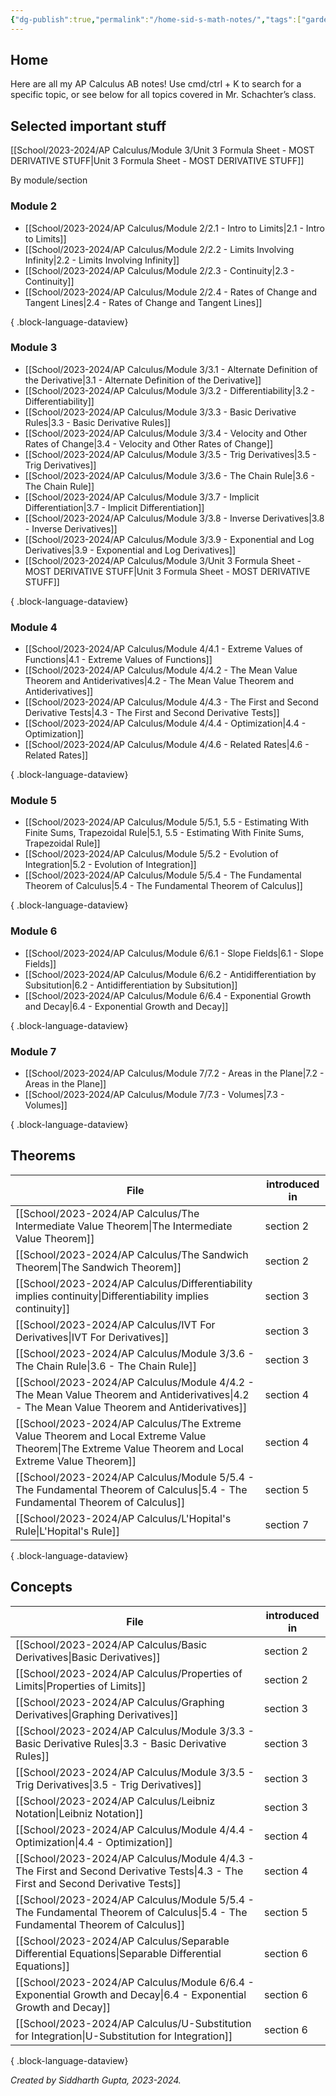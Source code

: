 ```yaml
---
{"dg-publish":true,"permalink":"/home-sid-s-math-notes/","tags":["gardenEntry"]}
---
```


## **Home**
Here are all my AP Calculus AB notes! Use cmd/ctrl + K to search for a specific topic, or see below for all topics covered in Mr. Schachter’s class.

## Selected important stuff
[[School/2023-2024/AP Calculus/Module 3/Unit 3 Formula Sheet - MOST DERIVATIVE STUFF\|Unit 3 Formula Sheet - MOST DERIVATIVE STUFF]]

By module/section
### Module 2
- [[School/2023-2024/AP Calculus/Module 2/2.1 - Intro to Limits\|2.1 - Intro to Limits]]
- [[School/2023-2024/AP Calculus/Module 2/2.2 - Limits Involving Infinity\|2.2 - Limits Involving Infinity]]
- [[School/2023-2024/AP Calculus/Module 2/2.3 - Continuity\|2.3 - Continuity]]
- [[School/2023-2024/AP Calculus/Module 2/2.4 - Rates of Change and Tangent Lines\|2.4 - Rates of Change and Tangent Lines]]

{ .block-language-dataview}
### Module 3
- [[School/2023-2024/AP Calculus/Module 3/3.1 - Alternate Definition of the Derivative\|3.1 - Alternate Definition of the Derivative]]
- [[School/2023-2024/AP Calculus/Module 3/3.2 - Differentiability\|3.2 - Differentiability]]
- [[School/2023-2024/AP Calculus/Module 3/3.3 - Basic Derivative Rules\|3.3 - Basic Derivative Rules]]
- [[School/2023-2024/AP Calculus/Module 3/3.4 - Velocity and Other Rates of Change\|3.4 - Velocity and Other Rates of Change]]
- [[School/2023-2024/AP Calculus/Module 3/3.5 - Trig Derivatives\|3.5 - Trig Derivatives]]
- [[School/2023-2024/AP Calculus/Module 3/3.6 - The Chain Rule\|3.6 - The Chain Rule]]
- [[School/2023-2024/AP Calculus/Module 3/3.7 - Implicit Differentiation\|3.7 - Implicit Differentiation]]
- [[School/2023-2024/AP Calculus/Module 3/3.8 - Inverse Derivatives\|3.8 - Inverse Derivatives]]
- [[School/2023-2024/AP Calculus/Module 3/3.9 - Exponential and Log Derivatives\|3.9 - Exponential and Log Derivatives]]
- [[School/2023-2024/AP Calculus/Module 3/Unit 3 Formula Sheet - MOST DERIVATIVE STUFF\|Unit 3 Formula Sheet - MOST DERIVATIVE STUFF]]

{ .block-language-dataview}
### Module 4
- [[School/2023-2024/AP Calculus/Module 4/4.1 - Extreme Values of Functions\|4.1 - Extreme Values of Functions]]
- [[School/2023-2024/AP Calculus/Module 4/4.2 - The Mean Value Theorem and Antiderivatives\|4.2 - The Mean Value Theorem and Antiderivatives]]
- [[School/2023-2024/AP Calculus/Module 4/4.3 - The First and Second Derivative Tests\|4.3 - The First and Second Derivative Tests]]
- [[School/2023-2024/AP Calculus/Module 4/4.4 - Optimization\|4.4 - Optimization]]
- [[School/2023-2024/AP Calculus/Module 4/4.6 - Related Rates\|4.6 - Related Rates]]

{ .block-language-dataview}
### Module 5
- [[School/2023-2024/AP Calculus/Module 5/5.1, 5.5 - Estimating With Finite Sums, Trapezoidal Rule\|5.1, 5.5 - Estimating With Finite Sums, Trapezoidal Rule]]
- [[School/2023-2024/AP Calculus/Module 5/5.2 - Evolution of Integration\|5.2 - Evolution of Integration]]
- [[School/2023-2024/AP Calculus/Module 5/5.4 - The Fundamental Theorem of Calculus\|5.4 - The Fundamental Theorem of Calculus]]

{ .block-language-dataview}
### Module 6
- [[School/2023-2024/AP Calculus/Module 6/6.1 - Slope Fields\|6.1 - Slope Fields]]
- [[School/2023-2024/AP Calculus/Module 6/6.2 - Antidifferentiation by Subsitution\|6.2 - Antidifferentiation by Subsitution]]
- [[School/2023-2024/AP Calculus/Module 6/6.4 - Exponential Growth and Decay\|6.4 - Exponential Growth and Decay]]

{ .block-language-dataview}
### Module 7
- [[School/2023-2024/AP Calculus/Module 7/7.2 - Areas in the Plane\|7.2 - Areas in the Plane]]
- [[School/2023-2024/AP Calculus/Module 7/7.3 - Volumes\|7.3 - Volumes]]

{ .block-language-dataview}
## Theorems
| File                                                                                                                                                     | introduced in |
| -------------------------------------------------------------------------------------------------------------------------------------------------------- | ------------- |
| [[School/2023-2024/AP Calculus/The Intermediate Value Theorem\|The Intermediate Value Theorem]]                                                       | section 2     |
| [[School/2023-2024/AP Calculus/The Sandwich Theorem\|The Sandwich Theorem]]                                                                           | section 2     |
| [[School/2023-2024/AP Calculus/Differentiability implies continuity\|Differentiability implies continuity]]                                           | section 3     |
| [[School/2023-2024/AP Calculus/IVT For Derivatives\|IVT For Derivatives]]                                                                             | section 3     |
| [[School/2023-2024/AP Calculus/Module 3/3.6 - The Chain Rule\|3.6 - The Chain Rule]]                                                                  | section 3     |
| [[School/2023-2024/AP Calculus/Module 4/4.2 - The Mean Value Theorem and Antiderivatives\|4.2 - The Mean Value Theorem and Antiderivatives]]          | section 4     |
| [[School/2023-2024/AP Calculus/The Extreme Value Theorem and Local Extreme Value Theorem\|The Extreme Value Theorem and Local Extreme Value Theorem]] | section 4     |
| [[School/2023-2024/AP Calculus/Module 5/5.4 - The Fundamental Theorem of Calculus\|5.4 - The Fundamental Theorem of Calculus]]                        | section 5     |
| [[School/2023-2024/AP Calculus/L'Hopital's Rule\|L'Hopital's Rule]]                                                                                   | section 7     |

{ .block-language-dataview}
## Concepts
| File                                                                                                                                  | introduced in |
| ------------------------------------------------------------------------------------------------------------------------------------- | ------------- |
| [[School/2023-2024/AP Calculus/Basic Derivatives\|Basic Derivatives]]                                                              | section 2     |
| [[School/2023-2024/AP Calculus/Properties of Limits\|Properties of Limits]]                                                        | section 2     |
| [[School/2023-2024/AP Calculus/Graphing Derivatives\|Graphing Derivatives]]                                                        | section 3     |
| [[School/2023-2024/AP Calculus/Module 3/3.3 - Basic Derivative Rules\|3.3 - Basic Derivative Rules]]                               | section 3     |
| [[School/2023-2024/AP Calculus/Module 3/3.5 - Trig Derivatives\|3.5 - Trig Derivatives]]                                           | section 3     |
| [[School/2023-2024/AP Calculus/Leibniz Notation\|Leibniz Notation]]                                                                | section 3     |
| [[School/2023-2024/AP Calculus/Module 4/4.4 - Optimization\|4.4 - Optimization]]                                                   | section 4     |
| [[School/2023-2024/AP Calculus/Module 4/4.3 - The First and Second Derivative Tests\|4.3 - The First and Second Derivative Tests]] | section 4     |
| [[School/2023-2024/AP Calculus/Module 5/5.4 - The Fundamental Theorem of Calculus\|5.4 - The Fundamental Theorem of Calculus]]     | section 5     |
| [[School/2023-2024/AP Calculus/Separable Differential Equations\|Separable Differential Equations]]                                | section 6     |
| [[School/2023-2024/AP Calculus/Module 6/6.4 - Exponential Growth and Decay\|6.4 - Exponential Growth and Decay]]                   | section 6     |
| [[School/2023-2024/AP Calculus/U-Substitution for Integration\|U-Substitution for Integration]]                                    | section 6     |

{ .block-language-dataview}

_Created by Siddharth Gupta, 2023-2024._